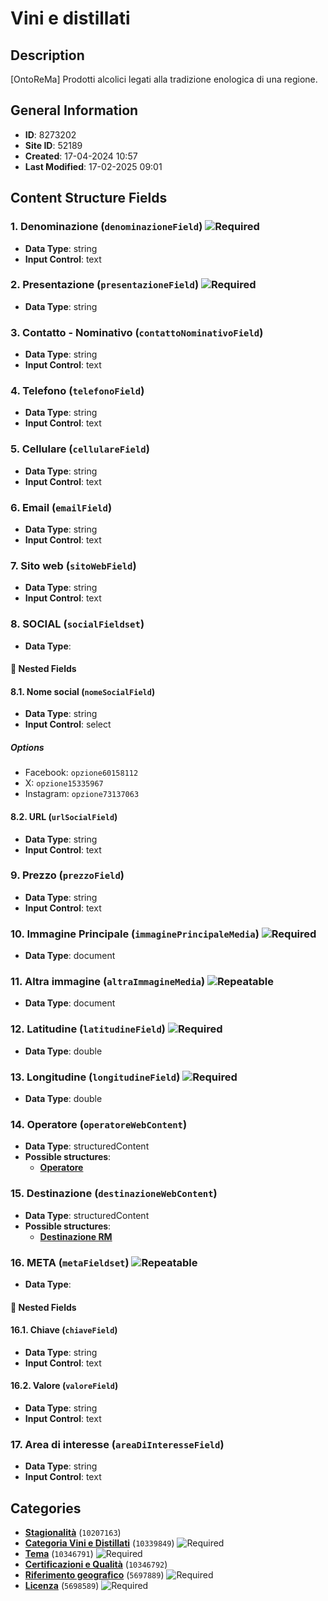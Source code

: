# Vini e distillati

## Description
[OntoReMa] Prodotti alcolici legati alla tradizione enologica di una regione.
## General Information
- **ID**: 8273202
- **Site ID**: 52189
- **Created**: 17-04-2024 10:57
- **Last Modified**: 17-02-2025 09:01

## Content Structure Fields
### 1. Denominazione (`denominazioneField`) ![Required](https://img.shields.io/badge/*Required-red.svg)
- **Data Type**: string
- **Input Control**: text

### 2. Presentazione (`presentazioneField`) ![Required](https://img.shields.io/badge/*Required-red.svg)
- **Data Type**: string

### 3. Contatto - Nominativo (`contattoNominativoField`) 
- **Data Type**: string
- **Input Control**: text

### 4. Telefono (`telefonoField`) 
- **Data Type**: string
- **Input Control**: text

### 5. Cellulare (`cellulareField`) 
- **Data Type**: string
- **Input Control**: text

### 6. Email (`emailField`) 
- **Data Type**: string
- **Input Control**: text

### 7. Sito web (`sitoWebField`) 
- **Data Type**: string
- **Input Control**: text

### 8. SOCIAL (`socialFieldset`) 
- **Data Type**: 
#### 📁 Nested Fields
#### 8.1. Nome social (`nomeSocialField`) 
- **Data Type**: string
- **Input Control**: select
##### Options
- Facebook: `opzione60158112`
- X: `opzione15335967`
- Instagram: `opzione73137063`

#### 8.2. URL (`urlSocialField`) 
- **Data Type**: string
- **Input Control**: text


### 9. Prezzo (`prezzoField`) 
- **Data Type**: string
- **Input Control**: text

### 10. Immagine Principale (`immaginePrincipaleMedia`) ![Required](https://img.shields.io/badge/*Required-red.svg)
- **Data Type**: document

### 11. Altra immagine (`altraImmagineMedia`) ![Repeatable](https://img.shields.io/badge/🔄Repeatable-blue.svg)
- **Data Type**: document

### 12. Latitudine (`latitudineField`) ![Required](https://img.shields.io/badge/*Required-red.svg)
- **Data Type**: double

### 13. Longitudine (`longitudineField`) ![Required](https://img.shields.io/badge/*Required-red.svg)
- **Data Type**: double

### 14. Operatore (`operatoreWebContent`) 
- **Data Type**: structuredContent
- **Possible structures**:
  - **[Operatore](../../contentStructure/operatore/README.md)**

### 15. Destinazione (`destinazioneWebContent`) 
- **Data Type**: structuredContent
- **Possible structures**:
  - **[Destinazione RM](../../contentStructure/destinazione-rm/README.md)**

### 16. META (`metaFieldset`) ![Repeatable](https://img.shields.io/badge/🔄Repeatable-blue.svg)
- **Data Type**: 
#### 📁 Nested Fields
#### 16.1. Chiave (`chiaveField`) 
- **Data Type**: string
- **Input Control**: text

#### 16.2. Valore (`valoreField`) 
- **Data Type**: string
- **Input Control**: text


### 17. Area di interesse (`areaDiInteresseField`) 
- **Data Type**: string
- **Input Control**: text

## Categories
- **[Stagionalità](../../categories/stagionalità.md)** (`10207163`) 
- **[Categoria Vini e Distillati](../../categories/categoria-vini-e-distillati.md)** (`10339849`) ![Required](https://img.shields.io/badge/*Required-red.svg)
- **[Tema](../../categories/tema.md)** (`10346791`) ![Required](https://img.shields.io/badge/*Required-red.svg)
- **[Certificazioni e Qualità](../../categories/certificazioni-e-qualità.md)** (`10346792`) 
- **[Riferimento geografico](../../categories/riferimento-geografico.md)** (`5697889`) ![Required](https://img.shields.io/badge/*Required-red.svg)
- **[Licenza](../../categories/licenza.md)** (`5698589`) ![Required](https://img.shields.io/badge/*Required-red.svg)
